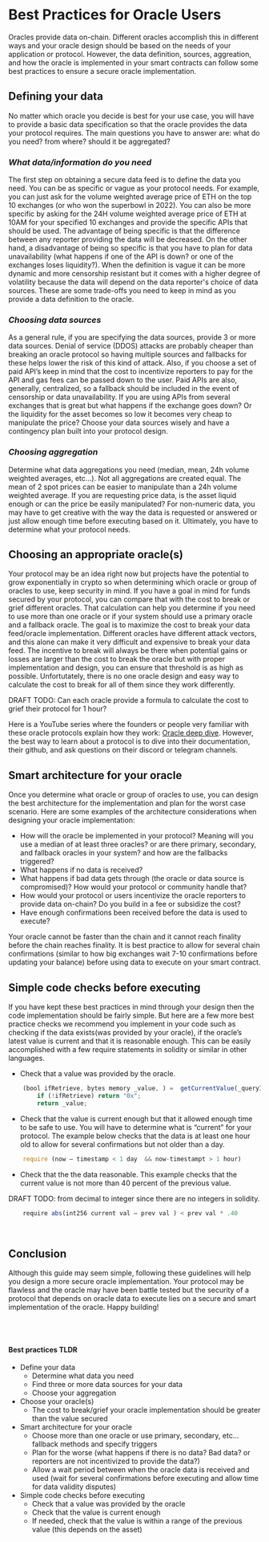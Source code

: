 # Best Practices for Oracle Users
 
Oracles provide data on-chain. Different oracles accomplish this in different ways and your oracle design should be based on the needs of your application or protocol. However, the data definition, sources, aggreation, and how the oracle is implemented in your smart contracts can follow some best practices to ensure a secure oracle implementation. 

## Defining your data
No matter which oracle you decide is best for your use case, you will have to provide a basic data specification so that the oracle provides the data your protocol requires. The main questions you have to answer are:  what do you need? from where? should it be aggregated?

 
### *What data/information do you need*
The first step on obtaining a secure data feed is to define the data you need. You can be as specific or vague as your protocol needs. For example, you can just ask for the volume weighted average price of ETH on the top 10 exchanges (or who won the superbowl in 2022). You can also be more specific by asking for the 24H volume weighted average price of ETH at 10AM for your specified 10 exchanges and provide the specific APIs that should be used. The advantage of being specific is that the difference between any reporter providing the data will be decreased. On the other hand, a disadvantage of being so specific is that you have to plan for data unavailability (what happens if one of the API is down? or one of the exchanges loses liquidity?). When the definition is vague it can be more dynamic and more censorship resistant but it comes with a higher degree of volatility because the data will depend on the data reporter's choice of data sources.  These are some trade-offs you need to keep in mind as you provide a data definition to the oracle.

 
### *Choosing data sources*
As a general rule, if you are specifying the data sources, provide 3 or more data sources. Denial of service (DDOS) attacks are probably cheaper than breaking an oracle protocol so having multiple sources and fallbacks for these helps lower the risk of this kind of attack. Also, if you choose a set of paid API’s keep in mind that the cost to incentivize reporters to pay for the API and gas fees can be passed down to the user. Paid APIs are also, generally, centralized, so a fallback should be included in the event of censorship or data unavailability. If you are using APIs from several exchanges that is great but what happens if the exchange goes down? Or the liquidity for the asset becomes so low it becomes very cheap to manipulate the price? Choose your data sources wisely and have a contingency plan built into your protocol design.

 
### *Choosing aggregation*
Determine what data aggregations you need (median, mean, 24h volume weighted averages, etc…). Not all aggregations are created equal. The mean of 2 spot prices can be easier to manipulate than a 24h volume weighted average. If you are requesting price data, is the asset liquid enough or can the price be easily manipulated?  For non-numeric data, you may have to get creative with the way the data is requested or answered or just allow enough time before executing based on it. Ultimately, you have to determine what your protocol needs.


 
## Choosing an appropriate oracle(s)
Your protocol may be an idea right now but projects have the potential to grow exponentially in crypto so when determining which oracle or group of oracles to use, keep security in mind. If you have a goal in mind for funds secured by your protocol, you can compare that with the cost to break or grief different oracles. That calculation can help you determine if you need to use more than one oracle or if your system should use a primary oracle and a fallback oracle. The goal is to maximize the cost to break your data feed/oracle implementation. Different oracles have different attack vectors, and this alone can make it very difficult and expensive to break your data feed. The incentive to break will always be there when potential gains or losses are larger than the cost to break the oracle but with proper implementation and design, you can ensure that threshold is as high as possible. Unfortutately, there is no one oracle design and easy way to calculate the cost to break for all of them since they work differently. 

DRAFT TODO: Can each oracle provide a formula to calculate the cost to grief their protocol for 1 hour?
 
Here is a YouTube series where the founders or people very familiar with these oracle protocols explain how they work: [Oracle deep dive](https://www.youtube.com/channel/UCtFzhqGOVXyi91gaiIBEkNw). However, the best way to learn about a protocol is to dive into their documentation, their github, and ask questions on their discord or telegram channels.

 
## Smart architecture for your oracle
Once you determine what oracle or group of oracles to use, you can design the best architecture for the implementation and plan for the worst case scenario. Here are some examples of the architecture considerations when designing your oracle implementation: 
 
- How will the oracle be implemented in your protocol? Meaning will you use a median of at least three oracles? or are there primary, secondary, and fallback oracles in your system? and how are the fallbacks triggered?
- What happens if no data is received?
- What happens if bad data gets through (the oracle or data source is compromised)? How would your protocol or community handle that?
- How would your protocol or users incentivize the oracle reporters to provide data on-chain? Do you build in a fee or subsidize the cost?
- Have enough confirmations been received before the data is used to execute? 

Your oracle cannot be faster than the chain and it cannot reach finality before the chain reaches finality. It is best practice to allow for several chain confirmations (similar to how big exchanges wait 7-10 confirmations before updating your balance) before using data to execute on your smart contract.
 

## Simple code checks before executing
If you have kept these best practices in mind through your design then the code implementation should be fairly simple. But here are a few more best practice checks we recommend you implement in your code such as checking if the data exists(was provided by your oracle), if the oracle’s latest value is current and that it is reasonable enough. This can be easily accomplished with a few require statements in solidity or similar in other languages.
 
- Check that a value was provided by the oracle.

```javascript
    (bool ifRetrieve, bytes memory _value, ) =  getCurrentValue(_queryId);
    	if (!ifRetrieve) return "0x";
    	return _value;
```

- Check that the value is current enough but that it allowed enough time to be safe to use. You will have to determine what is “current” for your protocol. The example below checks that the data is at least one hour old to allow for several confirmations but not older than a day.

```javascript
    require (now – timestamp < 1 day  && now-timestampt > 1 hour)
```

- Check that the the data reasonable. This example checks that the current value is not more than 40 percent of the previous value.

DRAFT TODO: from decimal to integer since there are no integers in solidity.

```javascript
    require abs(int256 current val – prev val ) < prev val * .40
 ```

<br>

## Conclusion
Although this guide may seem simple, following these guidelines will help you design a more secure oracle implementation. Your protocol may be flawless and the oracle may have been battle tested but the security of a protocol that depends on oracle data to execute lies on a secure and smart implementation of the oracle. Happy building!
 

 <br>
 <br>
 
#### Best practices TLDR

- Define your data
    * Determine what data you need
    * Find three or more data sources for your data
    * Choose your aggregation
- Choose your oracle(s)
    * The cost to break/grief your oracle implementation should be greater than the value secured
- Smart architecture for your oracle
    * Choose more than one oracle or use primary, secondary, etc... fallback methods and specify triggers
    * Plan for the worse (what happens if there is no data? Bad data? or reporters are not incentivized to provide the data?)
    * Allow a wait period between when the oracle data is received and used (wait for several confirmations before executing and allow time for data validity disputes)
- Simple code checks before executing
    * Check that a value was provided by the oracle
    * Check that the value is current enough
    * If needed, check that the value is within a range of the previous value (this depends on
the asset)
